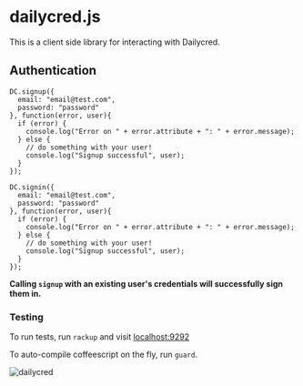 # dailycred.js

This is a client side library for interacting with Dailycred.



## Authentication

~~~
DC.signup({
  email: "email@test.com",
  password: "password"
}, function(error, user){
  if (error) {
    console.log("Error on " + error.attribute + ": " + error.message);
  } else {
    // do something with your user!
    console.log("Signup successful", user);
  }
});

DC.signin({
  email: "email@test.com",
  password: "password"
}, function(error, user){
  if (error) {
    console.log("Error on " + error.attribute + ": " + error.message);
  } else {
    // do something with your user!
    console.log("Signup successful", user);
  }
});
~~~

**Calling `signup` with an existing user's credentials will successfully sign them in.**

### Testing

To run tests, run `rackup` and visit [localhost:9292](http://localhost:9292)

To auto-compile coffeescript on the fly, run  `guard`.

![](https://www.dailycred.com/dc.gif?client_id=dailycred&title=js_repo "dailycred")